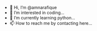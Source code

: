 - 👋 Hi, I’m @amnarafique
- 👀 I’m interested in coding...
- 🌱 I’m currently learning python...
- 📫 How to reach me by contacting here...

<!---
amnarafique/amnarafique is a ✨ special ✨ repository because its `README.md` (this file) appears on your GitHub profile.
You can click the Preview link to take a look at your changes.
--->
